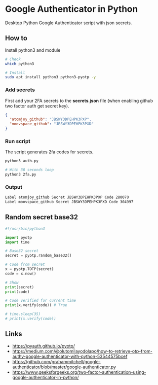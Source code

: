 # Google Authenticator in Python
Desktop Python Google Authenticator script with json secrets.

## How to
Install python3 and module

```sh
# Check
which python3

# Install
sudo apt install python3 python3-pyotp -y
```

### Add secrets
First add your 2FA secrets to the **secrets.json** file (when enabling github two factor auth get secret key).

```json
{
  "atomjoy_github": "JBSWY3DPEHPK3PXP",
  "moovspace_github": "JBSWY3DPEHPK3PXD"  
}
```

### Run script
The script generates 2fa codes for secrets.

```sh
python3 auth.py

# With 30 seconds loop
python3 2fa.py
```

### Output

```sh
Label atomjoy_github Secret JBSWY3DPEHPK3PXP Code 280070
Label moovspace_github Secret JBSWY3DPEHPK3PXD Code 304997
```

## Random secret base32

```py
#!/usr/bin/python3

import pyotp
import time

# Base32 secret
secret = pyotp.random_base32()

# Code from secret
x = pyotp.TOTP(secret)
code = x.now()

# Show
print(secret)
print(code)

# Code verified for current time
print(x.verify(code)) # True

# time.sleep(35)
# print(x.verify(code))
```

## Links
- https://pyauth.github.io/pyotp/
- https://medium.com/@olutomilayodolapo/how-to-retrieve-otp-from-authy-google-authenticator-with-python-53544575bcef
- https://github.com/grahammitchell/google-authenticator/blob/master/google-authenticator.py
- https://www.geeksforgeeks.org/two-factor-authentication-using-google-authenticator-in-python/
